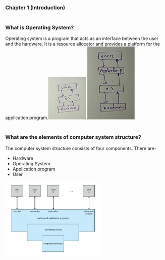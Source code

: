 ### Chapter 1 (Introduction)

### **<br/>What is Operating System?**

Operating system is a program that acts as an interface between the user and the hardware. It is a resource allocator and provides a platform for the application program.<img src ="./Capt1ure.PNG" width = "120"/>
 <img src ="./Cap2ture.PNG" width = "150"/>


### **<br/>What are the elements of computer system structure?**
The computer system structure consists of four components. There are-
  - Hardware<br/>
  - Operating System<br/>
  - Application program<br/>
  - User<br/>
 
 <img src ="./Capture1.PNG" width = "300" title = "Elements of Computer System Structure"/>
